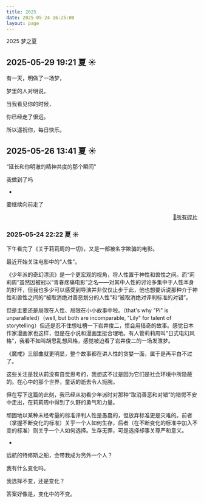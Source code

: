 ```yaml
---
title: 2025
date: 2025-05-24 16:25:00
layout: page
---
```


2025 梦之夏

## 2025-05-29 19:21 夏 ☀️

<div class="now-box">

有一天，明做了一场梦，

梦里的人对明说，

当我看见你的时候，

你已经走了很远。

所以遥祝你，每日快乐。

</div>

## 2025-05-26 13:41 夏 ☀️

<div class="now-box">

“延长和你明澈的精神共度的那个瞬间”

我做到了吗

-

要继续向前走了

</div>

<p style="text-align:right;"><a href="/fragments/">🧩所有碎片</a></p>

### 2025-05-24 22:22 夏 ☀️

<div class="now-box">

下午看完了《关于莉莉周的一切》，又是一部被名字欺骗的电影。

最近开始关注电影中的“人性”。

《少年派的奇幻漂流》是一个更宏观的视角，将人性置于神性和兽性之间。而“莉莉周”虽然因被冠以“青春疼痛电影”之名——对其中人性的讨论多集中于人性本身的好坏，但我也多少可以感受到导演并非仅仅止步于此，他也想要诉说那种介于神性和兽性之间的“被取消绝对善恶划分的人性”和“被取消绝对评判标准的对错”。

但是主要还是局限在人性、局限在小小故事中啦。（that's why "Pi" is unparalleled）（well, but both are incomparable, "Lily" for talent of storytelling）但还是忍不住想吐槽一下岩井俊二，惯会用猎奇的故事。感觉日本作家漫画家也这样，但是在小说和漫画里挺合理地。有人管莉莉周叫“日式电幻风格”，我看不如叫胡思乱想风格，感觉被迫看了岩井俊二的一场发泄梦。

《魔戒》三部曲就更明显，整个故事都在讲人性的贪婪一面，属于是再平白不过了。

这些关注是我从前没有自觉思考的，我想这不过是因为它们是社会环境中所隐蔽的。在心中的那个世界，童话的逝去令人扼腕。

但在写下这篇的此刻，我已经从初看少年派时对那种“取消善恶和对错”的错愕不安中走出，在莉莉周中得到了久野的勇气和力量。

顽固地以某种未经考量的标准评判人性是愚蠢的，但放弃标准更是灾难的。前者（掌握不断变化的标准）关乎一个人如何生存，后者（在不断变化的标准中加入不变的标准）则关乎一个人如何选择。生存无罪，可是选择却事关尊严和意义。

-

远航的特修斯之船，会带我成为另外一个人？

我有什么变化吗。

我选择不变，还是变化？

答案好像是，变化中的不变。
</div>